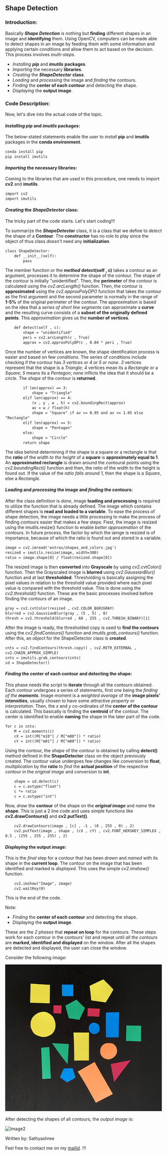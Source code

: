 ## Shape Detection

### Introduction:

Basically ***Shape Detection*** is nothing but **finding** different shapes in an image and **identifying** them. Using OpenCV, computers can be made able to detect shapes in an image by feeding them with some information and applying certain conditions and allow them to act based on the decision. This process involves *multi-steps*.

- *Installing* ***pip*** and ***imutils*** **packages**.
- *Importing* the necessary **libraries**.
- *Creating* the ***ShapeDetector*** **class**.
- *Loading* and *processing* the image and *finding* the contours.
- *Finding* the **center of each contour** and detecting the shape.
- *Displaying* the **output image**.

### Code Description:

Now, let's dive into the actual code of the topic. 

#### *Installing* ***pip*** and ***imutils*** **packages**:

The below-stated statements enable the user to *install* **pip** and **imutils** packages in the **conda environment**.

    conda install pip
    pip install imutils
    
#### *Importing* the necessary **libraries**:

Coming to the libraries that are used in this procedure, one needs to import **cv2** and **imutils**.

    import cv2
    import imutils
 
#### *Creating* the ***ShapeDetector*** **class**:

The tricky part of the code starts. Let's start coding!!!

To summarize the ***ShapeDetector*** class, it is a class that we define to *detect* the shape of a **Contour**. The **constructor** has no role to play since the object of thus class *doesn't* need any **initialization**. 

    class ShapeDetector:
        def __init__(self):
            pass
        
 The member function or the ***method*** **detect(self , c)** takes a contour as an argument, processes it to determine the shape of the contour. The shape of the contour is initially "unidentified". Then, the **perimeter** of the contour is calculated using the *cv2.arcLength()* function. Then, the contour is **approximated** using the *cv2.approxPolyDP()* function that takes the contour as the first argument and the second parameter is normally in the range of **1-5%** of the original perimeter of the contour. The approximation is based on the idea that a *series of short line segments* can approximate a **curve** and the resulting curve consists of a **subset of the originally defined points**. This *approximation* gives us the **number of vertices**.
 
        def detect(self , c):
            shape = "unidentified"
            peri = cv2.arcLength(c , True)
            approx = cv2.approxPolyDP(c , 0.04 * peri , True)
 
 Once the number of vertices are known, the shape identification process is easier and based on few *conditions*. The series of conditions include checking if the contour has *3 vertices or 4 or 5 or none*. *3* vertices represent that the shape is a *Triangle*; *4* vertices mean its a *Rectangle* or a *Square*; *5* means its a *Pentagon*; *none* inflicts the idea that it should be a *circle*. The *shape* of the contour is **returned**.
    
            if len(approx) == 3:
                shape = "Triangle"
            elif len(approx) == 4:
                (x , y , w , h) = cv2.boundingRect(approx)
                av = w / float(h)
                shape = "Square" if av >= 0.95 and av <= 1.05 else "Rectangle"
            elif len(approx) == 5:
                shape = "Pentagon"
            else:
                shape = "Circle"
            return shape

The idea behind determining if the shape is a square or a rectangle is that the **ratio** of the *width to the height* of a **square** is **approximately equal to 1**. An **approximated rectangle** is drawn around the contoural points using the *cv2.boundingRect()* function and then, the *ratio* of the width to the height is found out.  If the value of the *ratio falls around 1*, then the shape is a *Square*, else a *Rectangle*.

#### *Loading* and *processing* the image and *finding* the contours:

After the class definition is *done*, image **loading and processing** is required to utilize the function that is already defined. The image which contains different shapes is **read and loaded to a variable**. To ease the process of shape detection, the image needs a little processing to make the process of finding contours easier that makes a few steps. Fiest, the image is resized using the imutils.resize() function to enable *better approximation* of the contours. In future process, the factor by which the iamge is resized is of importance, because of which the ratio is found out and stored in a variable. 

    image = cv2.imread('extras/shapes_and_colors.jpg')
    resized = imutils.resize(image, width=300)
    ratio = image.shape[0] / float(resized.shape[0])
    
The resized image is then **converted** into **Grayscale** by using *cv2.cvtColor()* function. Then the Grayscaled image is **blurred** using *cv2.GaussianBlur()* function and at last **thresholded**. Thresholding is basically assigning the pixel values in relation to the threshold value provided where each pixel value is compared with the threshold value. This is done using the *cv2.threshold()* function. These are the basic processes involved before finding the contours of an image.

    gray = cv2.cvtColor(resized , cv2.COLOR_BGR2GRAY)
    blurred = cv2.GaussianBlur(gray , (5 , 5) , 0)
    thresh = cv2.threshold(blurred , 60 , 255 , cv2.THRESH_BINARY)[1]
 
After the image is ready, the thresholded copy is used to **find the contours** using the *cv2.findContours()* function and *imutils.grab_contours()* function. After this, an *object* for the ShapeDetector class is **created**.

    cnts = cv2.findContours(thresh.copy() , cv2.RETR_EXTERNAL , cv2.CHAIN_APPROX_SIMPLE)
    cnts = imutils.grab_contours(cnts)
    sd = ShapeDetector()

#### *Finding* the **center of each contour** and detecting the shape:

This phase needs the script to **iterate** through all the contours obtained. Each contour undergoes a series of statements, first one being the *finding of the **moments***. Image moment is a *weighted average* of the **image pixels' intensities**, usually chosen to have some *attractive property* or *interpretation*. Then, the *x* and *y* co-ordinates of the **center of the contour** is calculated. This basically is finding the **centroid** of the contour. The center is identified to enable **naming** the shape in the later part of the code.

    for c in cnts:
        M = cv2.moments(c)
        cX = int((M["m10"] / M["m00"]) * ratio)
        cY = int((M["m01"] / M["m00"]) * ratio)
        
Using the contour, the *shape* of the contour is obtained by calling **detect()** method defined in the **ShapeDetector** class on the object previously created. The contour value undergoes few changes like *conversion* to **float**, *multiplication* by the **ratio** to *find* the **actual position** of the respective contour in the *original image* and *conversion* to **int**.
        
        shape = sd.detect(c)
        c = c.astype("float")
        c *= ratio
        c = c.astype("int")
 
 Now, *draw* the **contour** of the shape on the ***original image*** and *name* the **shape**. This is just a 2 line code and uses simple functions like **cv2.drawContours()** and **cv2.putText()**.
        
        cv2.drawContours(image , [c] , -1 , (0 , 255 , 0) , 2)
        cv2.putText(image , shape , (cX , cY) , cv2.FONT_HERSHEY_SIMPLEX , 0.5 , (255 , 255 , 255) , 2)
    
#### *Displaying* the **output image**:

This is the *final* step for a contour that has been *drawn* and *named* with its shape in the **current loop**. The contour on the image that has been identified and marked is *displayed*. This uses the simple *cv2.imshow()* function.

        cv2.imshow("Image", image)
        cv2.waitKey(0)
        
This is the end of the code. 

Note:

- *Finding* the **center of each contour** and detecting the shape.
- *Displaying* the **output image**.

These are the *2 phases* that **repeat on loop** for the contours. These steps work for each contour in the contours' list and repeat until *all the contours* are **marked, identified and displayed** on the window. After all the shapes are detected and displayed, the user can close the window.

Consider the following *image*:

![Image](extras/shapes_and_colors.jpg)

After detecting the shapes of all contours, the *output image* is: 

![Image2](extras/)



Written by: Sathyashree

Feel free to contact me on my [mailid](ksathyanrao@gmail.com). !!!
